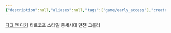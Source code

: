 ```yaml
---
{"description":null,"aliases":null,"tags":["game/early_access"],"created":"2023-03-03T22:51:09","updated":"2023-07-15T21:33:03","title":"다크 앤 다커","dg-publish":true,"permalink":"/docs/다크 앤 다커/","dgPassFrontmatter":true}
---
```


[다크 앤 다커](https://store.steampowered.com/app/2016590/Dark_and_Darker/) 타르코프 스타일 중세시대 던전 크롤러 
